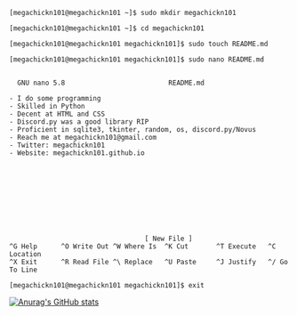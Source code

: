 ```
[megachickn101@megachickn101 ~]$ sudo mkdir megachickn101

[megachickn101@megachickn101 ~]$ cd megachickn101

[megachickn101@megachickn101 megachickn101]$ sudo touch README.md

[megachickn101@megachickn101 megachickn101]$ sudo nano README.md


  GNU nano 5.8                          README.md                           

- I do some programming
- Skilled in Python
- Decent at HTML and CSS
- Discord.py was a good library RIP
- Proficient in sqlite3, tkinter, random, os, discord.py/Novus
- Reach me at megachickn101@gmail.com
- Twitter: megachickn101
- Website: megachickn101.github.io










                                  [ New File ]
^G Help      ^O Write Out ^W Where Is  ^K Cut       ^T Execute   ^C Location
^X Exit      ^R Read File ^\ Replace   ^U Paste     ^J Justify   ^/ Go To Line

[megachickn101@megachickn101 megachickn101]$ exit
```

[![Anurag's GitHub stats](https://github-readme-stats.vercel.app/api?username=megachickn101)](https://github.com/anuraghazra/github-readme-stats)
